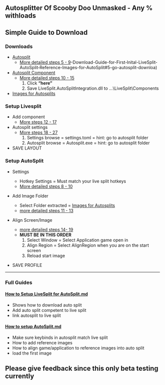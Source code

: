 ## Autosplitter Of Scooby Doo Unmasked - Any % withloads

## Simple Guide to Download

### Downloads

*   [Autosplit](https://github.com/Toufool/AutoSplit/releases)
    *   [More detailed steps 5 - 9](https://github.com/Argenticle/scooby-doo-unmasked-any-withloads-/wiki/1)-Download-Guide-for-First‐Inital-LiveSplit‐AutoSplit‐Reference-Images-for-AutoSplit#5-go-autosplit-downloa) 
*   [Autosplit Component](https://github.com/Toufool/AutoSplit?tab=readme-ov-file#livesplit-integration-tutorial)
    *   [More detailed steps 10 - 15](https://github.com/Argenticle/scooby-doo-unmasked-any-withloads-/wiki/1-Download-Guide-for-First‐Inital-LiveSplit‐AutoSplit‐Reference-Images-for-AutoSplit#5-go-autosplit-downloa)
        1.  Click **“here”** 
        2.  Save LiveSplit.AutoSplitIntegration.dll to …\\LiveSplit\\Components
*   [Images for Autosplits](https://github.com/Argenticle/scooby-doo-unmasked-any-withloads-/releases)

### Setup Livesplit

*   Add component
    *   [More steps 12 - 17](https://github.com/Argenticle/scooby-doo-unmasked-any-withloads-/blob/main/How%20to%20Setup%20LiveSplit%20for%20AutoSplit.md#12-open-livesplit--)
*   Autosplit settings 
    *   [More steps 18 - 27](https://github.com/Argenticle/scooby-doo-unmasked-any-withloads-/blob/main/How%20to%20Setup%20LiveSplit%20for%20AutoSplit.md#18-click-layout-settings--)
        1.  Settings browse = settings.toml = hint: go to autosplit folder
        2.  Autosplit browse = Autosplit.exe = hint: go to autosplit folder
*   SAVE LAYOUT

### Setup AutoSplit

*   Settings
    *   Hotkey Settings = Must match your live split hotkeys
    *   [More detailed steps 8 - 10](https://github.com/Argenticle/scooby-doo-unmasked-any-withloads-/blob/main/How%20to%20Setup%20LiveSplit%20for%20AutoSplit.md#12-open-livesplit--)
*   Add Image Folder
    
    *   Select Folder extracted = [Images for Autosplits](https://github.com/Argenticle/scooby-doo-unmasked-any-withloads-/releases)
    *   [more detailed steps 11 - 13](https://github.com/Argenticle/scooby-doo-unmasked-any-withloads-/blob/main/How%20to%20Setup%20LiveSplit%20for%20AutoSplit.md#11-click-components--)
    
*   Align Screen/Image
    *   [more detailed steps 14- 19](https://github.com/Argenticle/scooby-doo-unmasked-any-withloads-/blob/main/How%20to%20setup%20AutoSplit.md#14-click-select-window--)
    *   **MUST BE IN THIS ORDER**
        1.  Select Window = Select Application game open in
        2.  Align Region = Select AlignRegion when you are on the start screen
        3.  Reload start image
*   SAVE PROFILE

---

### Full Guides

#### [**How to Setup LiveSplit for AutoSplit.md**](https://github.com/Argenticle/scooby-doo-unmasked-any-withloads-/blob/main/How%20to%20Setup%20LiveSplit%20for%20AutoSplit.md)

*   Shows how to download auto split
*   Add auto split competent to live split
*   link autosplit to live split

#### [How to setup AutoSplit.md](https://github.com/Argenticle/scooby-doo-unmasked-any-withloads-/blob/main/How%20to%20setup%20AutoSplit.md)

*   Make sure keybinds in autosplit match live split
*   How to add reference images
*   How to align game/application to reference images into auto split
*   load the first image

## Please give feedback since this only beta testing currently
